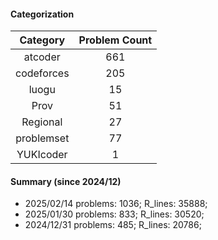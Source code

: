 #### Categorization
| Category      | Problem Count |
|:-----------:|:--------:|
|atcoder | 661|
|codeforces | 205|
|luogu | 15|
|Prov | 51|
|Regional | 27|
|problemset | 77|
|YUKIcoder | 1|


#### Summary (since 2024/12)
- 2025/02/14   problems: 1036;   R_lines: 35888;
- 2025/01/30   problems: 833;   R_lines: 30520;
- 2024/12/31   problems: 485;   R_lines: 20786;